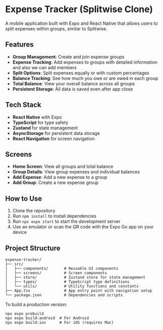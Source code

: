# Expense Tracker (Splitwise Clone)

A mobile application built with Expo and React Native that allows users to split expenses within groups, similar to Splitwise.

## Features

- **Group Management**: Create and join expense groups
- **Expense Tracking**: Add expenses to groups with detailed information and also we can add members
- **Split Options**: Split expenses equally or with custom percentages
- **Balance Tracking**: See how much you owe or are owed in each group
- **Total Balance**: View your overall balance across all groups
- **Persistent Storage**: All data is saved even after app close

## Tech Stack

- **React Native** with Expo
- **TypeScript** for type safety
- **Zustand** for state management
- **AsyncStorage** for persistent data storage
- **React Navigation** for screen navigation

## Screens

- **Home Screen**: View all groups and total balance
- **Group Details**: View group expenses and individual balances
- **Add Expense**: Add a new expense to a group
- **Add Group**: Create a new expense group

## How to Use

1. Clone the repository
2. Run `npm install` to install dependencies
3. Run `npx expo start` to start the development server
4. Use an emulator or scan the QR code with the Expo Go app on your device

## Project Structure

```
expense-tracker/
├── src/
│   ├── components/       # Reusable UI components
│   ├── screens/          # Screen components
│   ├── store/            # Zustand store for state management
│   ├── types/            # TypeScript type definitions
│   └── utils/            # Utility functions and constants
├── App.tsx               # App entry point with navigation setup
└── package.json          # Dependencies and scripts
```


To build a production version:

```
npx expo prebuild
npx expo build:android  # For Android
npx expo build:ios      # For iOS (requires Mac)
``` 